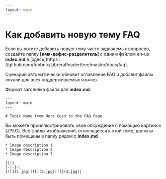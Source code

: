 ```yaml
---
layout: main
---
```


# Как добавить новую тему FAQ

Если вы хотите добавить новую тему часто задаваемых вопросов, создайте папку **[имя-дефис-разделитель]** с одним файлом en-us **index.md** в [здесь](https : //github.com/foobnix/LibreraReader/tree/master/docs/faq).

Сценарий автоматически обновит оглавление FAQ и добавит файлы локали для всех поддерживаемых языков.

Формат заголовка файла для **index.md**:

```
---
layout: main
---

# Topic Name from Here Goes to the FAQ Page
```

Вы можете проиллюстрировать свое обсуждение с помощью картинок (JPEG). Все файлы изображений, относящиеся к этой теме, должны быть помещены в папку рядом с **index.md**

```
* Image description 1
* Image description 2
* Image description 3

||||
|-|-|-|
|![](1.jpg)|![](2.jpg)|![](3.jpg)|
```
